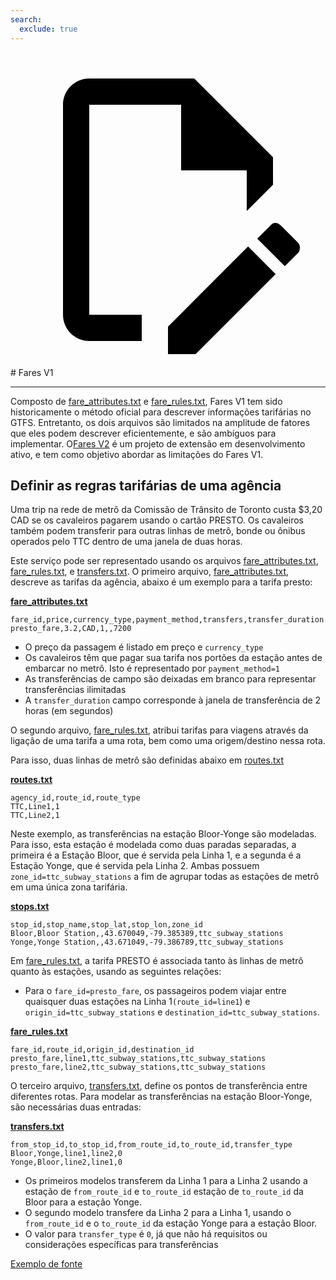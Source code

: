 ```yaml
---
search:
  exclude: true
---
```


<a class="pencil-link" href="https://github.com/MobilityData/gtfs.org/edit/main/docs/schedule/examples/fares-v1.md" title="Edit this page" target="_blank">
    <svg class="pencil" xmlns="http://www.w3.org/2000/svg" viewBox="0 0 24 24"><path d="M10 20H6V4h7v5h5v3.1l2-2V8l-6-6H6c-1.1 0-2 .9-2 2v16c0 1.1.9 2 2 2h4v-2m10.2-7c.1 0 .3.1.4.2l1.3 1.3c.2.2.2.6 0 .8l-1 1-2.1-2.1 1-1c.1-.1.2-.2.4-.2m0 3.9L14.1 23H12v-2.1l6.1-6.1 2.1 2.1Z"></path></svg>
  </a>
# Fares V1

<hr/>

Composto de [fare_attributes.txt](../../reference/#fare_attributestxt) e [fare_rules.txt](../../reference/#fare_rulestxt), Fares V1 tem sido historicamente o método oficial para descrever informações tarifárias no GTFS. Entretanto, os dois arquivos são limitados na amplitude de fatores que eles podem descrever eficientemente, e são ambíguos para implementar. O[Fares V2](../../examples/fares-v2/) é um projeto de extensão em desenvolvimento ativo, e tem como objetivo abordar as limitações do Fares V1.

## Definir as regras tarifárias de uma agência

Uma trip na rede de metrô da Comissão de Trânsito de Toronto custa \$3,20 CAD se os cavaleiros pagarem usando o cartão PRESTO. Os cavaleiros também podem transferir para outras linhas de metrô, bonde ou ônibus operados pelo TTC dentro de uma janela de duas horas.

Este serviço pode ser representado usando os arquivos [fare_attributes.txt](../../reference/#fare_attributestxt), [fare_rules.txt](../../reference/#fare_rulestxt), e [transfers.txt](../../reference/#transferstxt). O primeiro arquivo, [fare_attributes.txt](../../reference/#fare_attributestxt), descreve as tarifas da agência, abaixo é um exemplo para a tarifa presto:

[**fare_attributes.txt**](../../reference/#fare_attributestxt)

    fare_id,price,currency_type,payment_method,transfers,transfer_duration
    presto_fare,3.2,CAD,1,,7200

- O preço da passagem é listado em preço e `currency_type`
- Os cavaleiros têm que pagar sua tarifa nos portões da estação antes de embarcar no metrô. Isto é representado por `payment_method=1`
- As transferências de campo são deixadas em branco para representar transferências ilimitadas
- A `transfer_duration` campo corresponde à janela de transferência de 2 horas (em segundos)

O segundo arquivo, [fare_rules.txt](../../reference/#fare_rulestxt), atribui tarifas para viagens através da ligação de uma tarifa a uma rota, bem como uma origem/destino nessa rota.

Para isso, duas linhas de metrô são definidas abaixo em [routes.txt](../../reference/#routestxt)

[**routes.txt**](../../reference/#routestxt)

    agency_id,route_id,route_type
    TTC,Line1,1
    TTC,Line2,1

Neste exemplo, as transferências na estação Bloor-Yonge são modeladas. Para isso, esta estação é modelada como duas paradas separadas, a primeira é a Estação Bloor, que é servida pela Linha 1, e a segunda é a Estação Yonge, que é servida pela Linha 2. Ambas possuem `zone_id=ttc_subway_stations` a fim de agrupar todas as estações de metrô em uma única zona tarifária.

[**stops.txt**](../../reference/#stopstxt)

    stop_id,stop_name,stop_lat,stop_lon,zone_id
    Bloor,Bloor Station,,43.670049,-79.385389,ttc_subway_stations
    Yonge,Yonge Station,,43.671049,-79.386789,ttc_subway_stations

Em [fare_rules.txt](../../reference/#fare_rulestxt), a tarifa PRESTO é associada tanto às linhas de metrô quanto às estações, usando as seguintes relações:

- Para o `fare_id=presto_fare`, os passageiros podem viajar entre quaisquer duas estações na Linha 1`(route_id=line1`) e `origin_id=ttc_subway_stations` e `destination_id=ttc_subway_stations`.

[**fare_rules.txt**](../../reference/#fare_rulestxt)

    fare_id,route_id,origin_id,destination_id
    presto_fare,line1,ttc_subway_stations,ttc_subway_stations
    presto_fare,line2,ttc_subway_stations,ttc_subway_stations

O terceiro arquivo, [transfers.txt](../../reference/#transferstxt), define os pontos de transferência entre diferentes rotas. Para modelar as transferências na estação Bloor-Yonge, são necessárias duas entradas:

[**transfers.txt**](../../reference/#transferstxt)

    from_stop_id,to_stop_id,from_route_id,to_route_id,transfer_type
    Bloor,Yonge,line1,line2,0
    Yonge,Bloor,line2,line1,0

- Os primeiros modelos transferem da Linha 1 para a Linha 2 usando a estação de `from_route_id` e `to_route_id` estação de `to_route_id` da Bloor para a estação Yonge.
- O segundo modelo transfere da Linha 2 para a Linha 1, usando o `from_route_id` e o `to_route_id` da estação Yonge para a estação Bloor.
- O valor para `transfer_type` é `0`, já que não há requisitos ou considerações específicas para transferências

[Exemplo de fonte](https://www.ttc.ca/Fares-and-passes)
